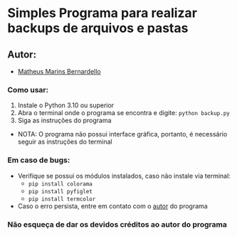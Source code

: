 # Simples Programa para realizar backups de arquivos e pastas
## Autor: 
- [Matheus Marins Bernardello](malito:matheus.bernardello@live.com)

### Como usar:
1. Instale o Python 3.10 ou superior
2. Abra o terminal onde o programa se encontra e digite: `python backup.py`
3. Siga as instruções do programa
- NOTA: O programa não possui interface gráfica, portanto, é necessário seguir as instruções do terminal

### Em caso de bugs:
- Verifique se possui os módulos instalados, caso não instale via terminal: 
    - `pip install colorama`
    - `pip install pyfiglet`
    - `pip install termcolor`
- Caso o erro persista, entre em contato com o [autor](#autor) do programa

### Não esqueça de dar os devidos créditos ao autor do programa